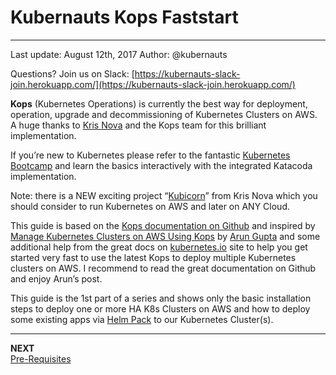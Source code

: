 # Kubernauts Kops Faststart

---
Last update: August 12th, 2017
Author: @kubernauts

Questions? Join us on Slack:
[https://kubernauts-slack-join.herokuapp.com/](https://kubernauts-slack-join.herokuapp.com/)


**Kops** (Kubernetes Operations) is currently the best way for deployment, operation, upgrade and decommissioning of Kubernetes Clusters on AWS. A huge thanks to [Kris Nova](https://twitter.com/Kris__Nova) and the Kops team for this brilliant implementation.

If you’re new to Kubernetes please refer to the fantastic [Kubernetes Bootcamp](https://kubernetesbootcamp.github.io/kubernetes-bootcamp/) and learn the basics interactively with the integrated Katacoda implementation.

Note: there is a NEW exciting project “[Kubicorn](https://www.nivenly.com/kubicorn/)” from Kris Nova which you should consider to run Kubernetes on AWS and later on ANY Cloud.

This guide is based on the [Kops documentation on Github](https://github.com/kubernetes/kops/blob/master/docs/aws.md) and inspired by [Manage Kubernetes Clusters on AWS Using Kops](https://aws.amazon.com/de/blogs/compute/kubernetes-clusters-aws-kops/) by [Arun Gupta](https://twitter.com/arungupta) and some additional help from the great docs on [kubernetes.io](https://kubernetes.io) site to help you get started very fast to use the latest Kops to deploy multiple Kubernetes clusters on AWS. I recommend to read the great documentation on Github and enjoy Arun’s post.

This guide is the 1st part of a series and shows only the basic installation steps to deploy one or more HA K8s Clusters on AWS and how to deploy some existing apps via [Helm Pack](https://helm.sh/) to our Kubernetes Cluster(s).

---

**NEXT**<br/>
[Pre-Requisites](docs/pre_requisites.md)